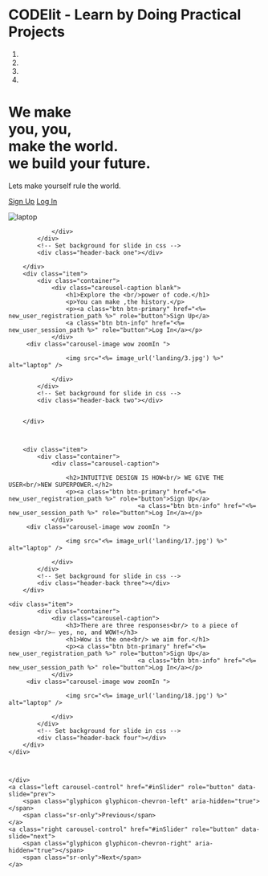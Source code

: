 # CODElit - Learn by Doing Practical Projects


<div id="inSlider" class="carousel carousel-fade" data-ride="carousel">
    <ol class="carousel-indicators">
        <li data-target="#inSlider" data-slide-to="0" class="active"></li>
        <li data-target="#inSlider" data-slide-to="1"></li>
    <li data-target="#inSlider" data-slide-to="2"></li>
        <li data-target="#inSlider" data-slide-to="3"></li>
    </ol>
    <div class="carousel-inner" role="listbox">
        <div class="item active">
            <div class="container">
                <div class="carousel-caption">
                    <h1>We make<br/>
                        you, you,<br/>
                        make the world.<br/>
                        we build your future.</h1>
                    <p>Lets make yourself rule the world.</p>
                    <p><a class="btn btn-primary" href="<%= new_user_registration_path %>" role="button">Sign Up</a>
                                        <a class="btn btn-info" href="<%= new_user_session_path %>" role="button">Log In</a></p>
                </div>
                <div class="carousel-image wow zoomIn ">
                    <img src="<%=image_url('landing/a1-2.jpg') %>" alt="laptop" class="img-responsive" />

                </div>
            </div>
            <!-- Set background for slide in css -->
            <div class="header-back one"></div>

        </div>
        <div class="item">
            <div class="container">
                <div class="carousel-caption blank">
                    <h1>Explore the <br/>power of code.</h1>
                    <p>You can make ,the history.</p>
                    <p><a class="btn btn-primary" href="<%= new_user_registration_path %>" role="button">Sign Up</a>
                    <a class="btn btn-info" href="<%= new_user_session_path %>" role="button">Log In</a></p>
                </div>
         <div class="carousel-image wow zoomIn ">

                    <img src="<%= image_url('landing/3.jpg') %>" alt="laptop" />

                </div>
            </div>
            <!-- Set background for slide in css -->
            <div class="header-back two"></div>


        </div>



        <div class="item">
            <div class="container">
                <div class="carousel-caption">

                    <h2>INTUITIVE DESIGN IS HOW<br/> WE GIVE THE USER<br/>NEW SUPERPOWER.</h2>
                    <p><a class="btn btn-primary" href="<%= new_user_registration_path %>" role="button">Sign Up</a>
                                        <a class="btn btn-info" href="<%= new_user_session_path %>" role="button">Log In</a></p>
                </div>
         <div class="carousel-image wow zoomIn ">

                    <img src="<%= image_url('landing/17.jpg') %>" alt="laptop" />

                </div>
            </div>
            <!-- Set background for slide in css -->
            <div class="header-back three"></div>
        </div>

    <div class="item">
            <div class="container">
                <div class="carousel-caption">
                    <h3>There are three responses<br/> to a piece of design <br/>– yes, no, and WOW!</h3>
                    <h1>Wow is the one<br/> we aim for.</h1>
                    <p><a class="btn btn-primary" href="<%= new_user_registration_path %>" role="button">Sign Up</a>
                                        <a class="btn btn-info" href="<%= new_user_session_path %>" role="button">Log In</a></p>
                </div>
         <div class="carousel-image wow zoomIn ">

                    <img src="<%= image_url('landing/18.jpg') %>" alt="laptop" />

                </div>
            </div>
            <!-- Set background for slide in css -->
            <div class="header-back four"></div>
        </div>
    </div>



    </div>
    <a class="left carousel-control" href="#inSlider" role="button" data-slide="prev">
        <span class="glyphicon glyphicon-chevron-left" aria-hidden="true"></span>
        <span class="sr-only">Previous</span>
    </a>
    <a class="right carousel-control" href="#inSlider" role="button" data-slide="next">
        <span class="glyphicon glyphicon-chevron-right" aria-hidden="true"></span>
        <span class="sr-only">Next</span>
    </a>
</div>

